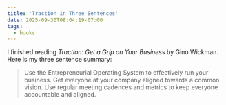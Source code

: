 ```yaml
---
title: 'Traction in Three Sentences'
date: 2025-09-30T08:04:19-07:00
tags:
  - books
---
```


I finished reading *Traction: Get a Grip on Your Business* by Gino Wickman. Here is my three sentence summary:

> Use the Entrepreneurial Operating System to effectively run your business. Get everyone at your company aligned towards a common vision. Use regular meeting cadences and metrics to keep everyone accountable and aligned.

